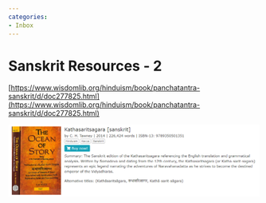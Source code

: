 ```yaml
---
categories:
- Inbox
---
```

# Sanskrit Resources - 2

[https://www.wisdomlib.org/hinduism/book/panchatantra-sanskrit/d/doc277825.html](https://www.wisdomlib.org/hinduism/book/panchatantra-sanskrit/d/doc277825.html)

  

![](../files/4048fa69-5315-4d18-806c-80c5280c2b22.png)